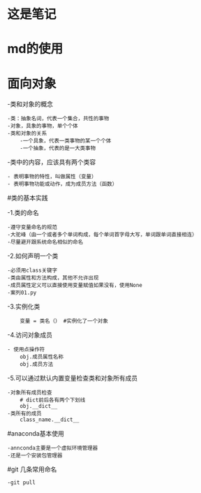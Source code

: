 # 这是笔记
# md的使用
# 面向对象
-类和对象的概念

    -类：抽象名词，代表一个集合，共性的事物
    -对象，具象的事物，单个个体
    -类和对象的关系
        -一个具象，代表一类事物的某一个个体
        -一个抽象，代表的是一大类事物

-类中的内容，应该具有两个类容
    
    - 表明事物的特性，叫做属性（变量）
    - 表明事物功能或动作，成为成员方法（函数）
   
#类的基本实践

-1.类的命名

    -遵守变量命名的规范
    -大驼峰（由一个或者多个单词构成，每个单词首字母大写，单词跟单词直接相连）
    -尽量避开跟系统命名相似的命名

-2.如何声明一个类

    -必须用class关键字
    -类由属性和方法构成，其他不允许出现
    -成员属性定义可以直接使用变量赋值如果没有，使用None
    -案列01.py
 -3.实例化类
 
        变量 = 类名（） #实例化了一个对象
 -4.访问对象成员
 
    - 使用点操作符
        obj.成员属性名称
        obj.成员方法
 -5.可以通过默认内置变量检查类和对象所有成员
 
    -对象所有成员检查
        # dict前后各有两个下划线
        obj.__dict__
    -类所有的成员
        class_name.__dict__
#anaconda基本使用

    -annconda主要是一个虚拟环境管理器
    -还是一个安装包管理器
    
#git 几条常用命名

    -git pull
